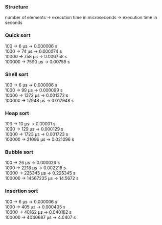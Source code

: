 ### Structure

number of elements -> execution time in microseconds -> execution time in seconds

### Quick sort

100 -> 6 µs -> 0.000006 s \
1000 -> 74 µs -> 0.000074 s \
10000 -> 758 µs -> 0.000758 s \
100000 -> 7590 µs -> 0.00759 s

### Shell sort

100 -> 6 µs -> 0.000006 s \
1000 -> 99 µs -> 0.000099 s \
10000 -> 1372 µs -> 0.001372 s \
100000 -> 17948 µs -> 0.017948 s

### Heap sort

100 -> 10 µs -> 0.00001 s \
1000 -> 129 µs -> 0.000129 s \
10000 -> 1723 µs -> 0.001723 s \
100000 -> 21096 µs -> 0.021096 s

### Bubble sort

100 -> 26 µs -> 0.000026 s \
1000 -> 2218 µs -> 0.002218 s \
10000 -> 225345 µs -> 0.225345 s \
100000 -> 14567235 µs -> 14.5672 s

### Insertion sort

100 -> 6 µs -> 0.000006 s \
1000 -> 405 µs -> 0.000405 s \
10000 -> 40162 µs -> 0.040162 s \
100000 -> 4040687 µs -> 4.0407 s
